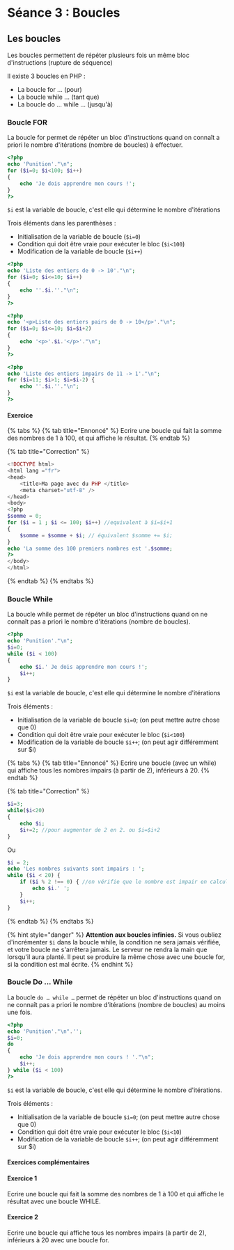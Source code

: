 # Séance 3 : Boucles

## Les boucles

Les boucles permettent de répéter plusieurs fois un même bloc d'instructions \(rupture de séquence\) 

Il existe 3 boucles en PHP : 

* La boucle for ... \(pour\) 
* La boucle while ... \(tant que\) 
* La boucle do ... while ... \(jusqu'à\)

### Boucle FOR

La boucle for permet de répéter un bloc d'instructions quand on connaît a priori le nombre d'itérations \(nombre de boucles\) à effectuer. 

```php
<?php 
echo 'Punition'."\n"; 
for ($i=0; $i<100; $i++)
{ 
    echo 'Je dois apprendre mon cours !';
} 
?>
```

`$i` est la variable de boucle, c'est elle qui détermine le nombre d'itérations

Trois éléments dans les parenthèses : 

* Initialisation de la variable de boucle \(`$i=0`\)
* Condition qui doit être vraie pour exécuter le bloc \(`$i<100`\)
* Modification de la variable de boucle \(`$i++`\)

```php
<?php 
echo 'Liste des entiers de 0 -> 10'."\n"; 
for ($i=0; $i<=10; $i++) 
{ 
    echo ''.$i.''."\n"; 
}
?>
```

```php
<?php
echo '<p>Liste des entiers pairs de 0 -> 10</p>'."\n";
for ($i=0; $i<=10; $i=$i+2) 
{
    echo '<p>'.$i.'</p>'."\n";
}
?>
```

```php
<?php
echo 'Liste des entiers impairs de 11 -> 1'."\n"; 
for ($i=11; $i>1; $i=$i-2) { 
    echo ''.$i.''."\n"; 
} 
?> 
```

#### Exercice

{% tabs %}
{% tab title="Ennoncé" %}
Ecrire une boucle qui fait la somme des nombres de 1 à 100, et qui affiche le résultat.
{% endtab %}

{% tab title="Correction" %}
```php
<!DOCTYPE html>
<html lang ="fr">
<head>
    <title>Ma page avec du PHP </title>
    <meta charset="utf-8" />
</head>
<body>
<?php
$somme = 0;
for ($i = 1 ; $i <= 100; $i++) //equivalent à $i=$i+1
{
    $somme = $somme + $i; // équivalent $somme += $i;
}
echo 'La somme des 100 premiers nombres est '.$somme;
?>
</body>
</html>
```
{% endtab %}
{% endtabs %}

### Boucle While

La boucle while permet de répéter un bloc d'instructions quand on ne connaît pas a priori le nombre d'itérations \(nombre de boucles\). 

```php
<?php 
echo 'Punition'."\n"; 
$i=0; 
while ($i < 100)
{
    echo $i.' Je dois apprendre mon cours !';
    $i++;
} 
```

`$i` est la variable de boucle, c'est elle qui détermine le nombre d'itérations 

Trois éléments : 

* Initialisation de la variable de boucle `$i=0`; \(on peut mettre autre chose que 0\) 
* Condition qui doit être vraie pour exécuter le bloc \(`$i<100`\) 
* Modification de la variable de boucle `$i++`; \(on peut agir différemment sur $i\)

{% tabs %}
{% tab title="Ennoncé" %}
Ecrire une boucle \(avec un while\) qui affiche tous les nombres impairs \(à partir de 2\), inférieurs à 20.
{% endtab %}

{% tab title="Correction" %}
```php
$i=3;
while($i<20)
{
    echo $i;
    $i+=2; //pour augmenter de 2 en 2. ou $i=$i+2
}
```

Ou

```php
$i = 2;
echo 'Les nombres suivants sont impairs : ';
while ($i < 20) {
    if ($i % 2 !== 0) { //on vérifie que le nombre est impair en calculant le modula par 2. S'il est différent de 0, alors le nombre est impair
        echo $i.' ';
    }
    $i++;
}
```
{% endtab %}
{% endtabs %}

{% hint style="danger" %}
**Attention aux boucles infinies.** Si vous oubliez d'incrémenter `$i` dans la boucle while, la condition ne sera jamais vérifiée, et votre boucle ne s'arrêtera jamais. Le serveur ne rendra la main que lorsqu'il aura planté. Il peut se produire la même chose avec une boucle for, si la condition est mal écrite.
{% endhint %}

### Boucle Do ... While

La boucle `do … while …` permet de répéter un bloc d'instructions quand on ne connaît pas a priori le nombre d'itérations \(nombre de boucles\) au moins une fois. 

```php
<?php 
echo 'Punition'."\n".''; 
$i=0; 
do 
{ 
    echo 'Je dois apprendre mon cours ! '."\n"; 
    $i++; 
} while ($i < 100)
?> 
```

`$i` est la variable de boucle, c'est elle qui détermine le nombre d'itérations.

 Trois éléments : 

* Initialisation de la variable de boucle `$i=0`; \(on peut mettre autre chose que 0\) 
* Condition qui doit être vraie pour exécuter le bloc \(`$i<10`\) 
* Modification de la variable de boucle `$i++`; \(on peut agir différemment sur $i\) 

#### Exercices complémentaires

#### Exercice 1

Ecrire une boucle qui fait la somme des nombres de 1 à 100 et qui affiche le résultat avec une boucle WHILE.

#### Exercice 2

Ecrire une boucle qui affiche tous les nombres impairs \(à partir de 2\), inférieurs à 20 avec une boucle for.



